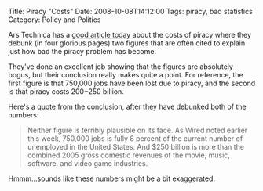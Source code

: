 Title: Piracy "Costs"
Date: 2008-10-08T14:12:00
Tags: piracy, bad statistics
Category: Policy and Politics

Ars Technica has a <a href="http://arstechnica.com/articles/culture/dodgy-digits-behind-the-war-on-piracy.ars/1">good article today</a> about the costs of piracy where they debunk (in four glorious pages) two figures that are often cited to explain just how bad the piracy problem has become.

They've done an excellent job showing that the figures are absolutely bogus, but their conclusion really makes quite a point. For reference, the first figure is that 750,000 jobs have been lost due to piracy, and the second is that piracy costs $200-$250 billion. 

Here's a quote from the conclusion, after they have debunked both of the numbers:<blockquote>Neither figure is terribly plausible on its face. As Wired noted earlier this week, 750,000 jobs is fully 8 percent of the current number of unemployed in the United States. And $250 billion is more than the combined 2005 gross domestic revenues of the movie, music, software, and video game industries.</blockquote>

Hmmm...sounds like these numbers might be a bit exaggerated.
